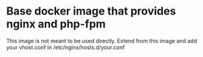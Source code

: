 # Base docker image that provides nginx and php-fpm

This image is not meant to be used directly. Extend from this image and add your vhost.conf in /etc/nginx/hosts.d/your.conf
